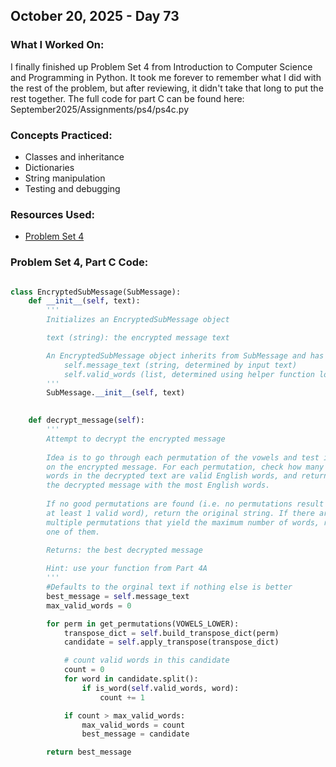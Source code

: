 ## October 20, 2025 - Day 73

### What I Worked On:  
I finally finished up Problem Set 4 from Introduction to Computer Science and Programming in Python. It took me forever to remember what I did with the rest of the problem, but after reviewing, it didn't take that long to put the rest together. The full code for part C can be found here: September2025/Assignments/ps4/ps4c.py

### Concepts Practiced:  
- Classes and inheritance
- Dictionaries
- String manipulation
- Testing and debugging
         
### Resources Used:  
- [Problem Set 4](https://ocw.mit.edu/courses/6-0001-introduction-to-computer-science-and-programming-in-python-fall-2016/resources/ps4/)
    
### Problem Set 4, Part C Code: 
```python

class EncryptedSubMessage(SubMessage):
    def __init__(self, text):
        '''
        Initializes an EncryptedSubMessage object

        text (string): the encrypted message text

        An EncryptedSubMessage object inherits from SubMessage and has two attributes:
            self.message_text (string, determined by input text)
            self.valid_words (list, determined using helper function load_words)
        '''
        SubMessage.__init__(self, text) 
        

    def decrypt_message(self):
        '''
        Attempt to decrypt the encrypted message 
        
        Idea is to go through each permutation of the vowels and test it
        on the encrypted message. For each permutation, check how many
        words in the decrypted text are valid English words, and return
        the decrypted message with the most English words.
        
        If no good permutations are found (i.e. no permutations result in 
        at least 1 valid word), return the original string. If there are
        multiple permutations that yield the maximum number of words, return any
        one of them.

        Returns: the best decrypted message    
        
        Hint: use your function from Part 4A
        '''
        #Defaults to the orginal text if nothing else is better 
        best_message = self.message_text 
        max_valid_words = 0

        for perm in get_permutations(VOWELS_LOWER):
            transpose_dict = self.build_transpose_dict(perm)
            candidate = self.apply_transpose(transpose_dict)

            # count valid words in this candidate
            count = 0
            for word in candidate.split():
                if is_word(self.valid_words, word):
                    count += 1

            if count > max_valid_words:
                max_valid_words = count
                best_message = candidate

        return best_message

```
